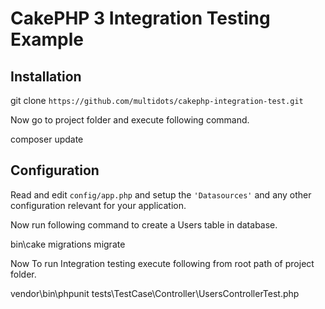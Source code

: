 # CakePHP 3 Integration Testing Example

## Installation

git clone `https://github.com/multidots/cakephp-integration-test.git`

Now go to project folder and execute following command.

composer update

## Configuration

Read and edit `config/app.php` and setup the `'Datasources'` and any other
configuration relevant for your application.


Now run following command to create a Users table in database.

bin\cake migrations migrate

Now To run Integration testing execute following from root path of project folder.

vendor\bin\phpunit tests\TestCase\Controller\UsersControllerTest.php

